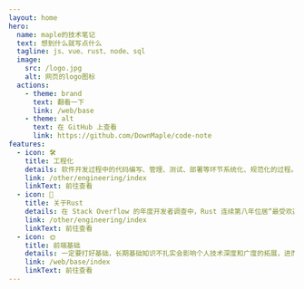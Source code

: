 ```yaml
---
layout: home
hero:
  name: maple的技术笔记
  text: 想到什么就写点什么
  tagline: js、vue、rust、node、sql
  image:
    src: /logo.jpg
    alt: 网页的logo图标
  actions:
    - theme: brand
      text: 翻看一下
      link: /web/base
    - theme: alt
      text: 在 GitHub 上查看
      link: https://github.com/DownMaple/code-note
features:
  - icon: 🛠️
    title: 工程化
    details: 软件开发过程中的代码编写、管理、测试、部署等环节系统化、规范化的过程。其目的是提高代码质量、可维护性、可扩展性和团队协作效率。代码工程化不仅仅是编写代码，而是通过一系列最佳实践和工具，确保代码在整个生命周期中保持高效和可靠。
    link: /other/engineering/index
    linkText: 前往查看
  - icon: 🦀️
    title: 关于Rust
    details: 在 Stack Overflow 的年度开发者调查中，Rust 连续第八年位居“最受欢迎的编程语言”榜首。超过 80% 的开发者表示他们希望明年再次使用该语言，你一定会想，这种不到 20 年前创建的语言是如何俘获了世界各地开发者的心的。
    link: /other/engineering/index
    linkText: 前往查看
  - icon: 🌞
    title: 前端基础
    details: 一定要打好基础，长期基础知识不扎实会影响个人技术深度和广度的拓展，进而限制职业发展空间。
    link: /web/base/index
    linkText: 前往查看
---
```

